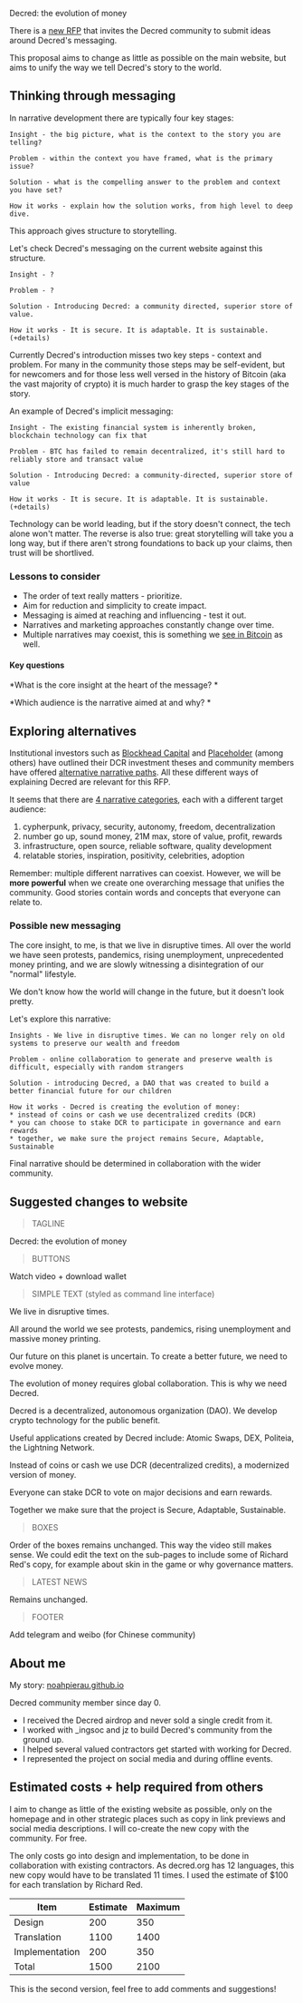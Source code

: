 Decred: the evolution of money

There is a [new RFP](https://proposals.decred.org/proposals/91becea) that invites the Decred community to submit ideas around Decred's messaging. 

This proposal aims to change as little as possible on the main website, but aims to unify the way we tell Decred's story to the world.

## Thinking through messaging

In narrative development there are typically four key stages: 

    Insight - the big picture, what is the context to the story you are telling?

    Problem - within the context you have framed, what is the primary issue?

    Solution - what is the compelling answer to the problem and context you have set?

    How it works - explain how the solution works, from high level to deep dive.

This approach gives structure to storytelling.

Let's check Decred's messaging on the current website against this structure.

    Insight - ?

    Problem - ?

    Solution - Introducing Decred: a community directed, superior store of value.

    How it works - It is secure. It is adaptable. It is sustainable. (+details)

Currently Decred's introduction misses two key steps - context and problem. For many in the community those steps may be self-evident, but for newcomers and for those less well versed in the history of Bitcoin (aka the vast majority of crypto) it is much harder to grasp the key stages of the story.

An example of Decred's implicit messaging:

    Insight - The existing financial system is inherently broken, blockchain technology can fix that

    Problem - BTC has failed to remain decentralized, it's still hard to reliably store and transact value

    Solution - Introducing Decred: a community-directed, superior store of value

    How it works - It is secure. It is adaptable. It is sustainable. (+details)

Technology can be world leading, but if the story doesn't connect, the tech alone won't matter. The reverse is also true: great storytelling will take you a long way, but if there aren't strong foundations to back up your claims, then trust will be shortlived. 

### Lessons to consider 

- The order of text really matters - prioritize. 
- Aim for reduction and simplicity to create impact. 
- Messaging is aimed at reaching and influencing - test it out. 
- Narratives and marketing approaches constantly change over time. 
- Multiple narratives may coexist, this is something we [see in Bitcoin](https://uncommoncore.co/visions-of-bitcoin-how-major-bitcoin-narratives-changed-over-time/) as well.

#### Key questions 

*What is the core insight at the heart of the message? *

*Which audience is the narrative aimed at and why? *

## Exploring alternatives 

Institutional investors such as [Blockhead Capital](https://www.blockheadcap.com/post/decred-investment-thesis) and [Placeholder](https://www.placeholder.vc/blog/2018/5/12/decred-investment-thesis) (among others) have outlined their DCR investment theses and community members have offered [alternative narrative paths](https://www.reddit.com/r/decred/comments/hg2a9k/forward_thinking_friday_decred_narratives_26_june/). All these different ways of explaining Decred are relevant for this RFP.

It seems that there are [4 narrative categories](https://github.com/decredcommunity/pr/issues/6), each with a different target audience: 

1. cypherpunk, privacy, security, autonomy, freedom, decentralization 
2. number go up, sound money, 21M max, store of value, profit, rewards
3. infrastructure, open source, reliable software, quality development 
4. relatable stories, inspiration, positivity, celebrities, adoption

Remember: multiple different narratives can coexist. However, we will be **more powerful** when we create one overarching message that unifies the community. Good stories contain words and concepts that everyone can relate to.

### Possible new messaging 

The core insight, to me, is that we live in disruptive times. All over the world we have seen protests, pandemics, rising unemployment, unprecedented money printing, and we are slowly witnessing a disintegration of our "normal" lifestyle. 

We don't know how the world will change in the future, but it doesn't look pretty. 

Let's explore this narrative:

    Insights - We live in disruptive times. We can no longer rely on old systems to preserve our wealth and freedom

    Problem - online collaboration to generate and preserve wealth is difficult, especially with random strangers

    Solution - introducing Decred, a DAO that was created to build a better financial future for our children 

    How it works - Decred is creating the evolution of money:
    * instead of coins or cash we use decentralized credits (DCR)
    * you can choose to stake DCR to participate in governance and earn rewards
    * together, we make sure the project remains Secure, Adaptable, Sustainable

Final narrative should be determined in collaboration with the wider community.

## Suggested changes to website

> TAGLINE

 Decred: the evolution of money

> BUTTONS

 Watch video + download wallet

> SIMPLE TEXT (styled as command line interface)

We live in disruptive times. 

All around the world we see protests, pandemics, rising unemployment and massive money printing.

Our future on this planet is uncertain. To create a better future, we need to evolve money.

The evolution of money requires global collaboration. This is why we need Decred.

Decred is a decentralized, autonomous organization (DAO). We develop crypto technology for the public benefit.

Useful applications created by Decred include: Atomic Swaps, DEX, Politeia, the Lightning Network.

Instead of coins or cash we use DCR (decentralized credits), a modernized version of money.

Everyone can stake DCR to vote on major decisions and earn rewards. 

Together we make sure that the project is Secure, Adaptable, Sustainable.

>BOXES 

Order of the boxes remains unchanged. This way the video still makes sense. We could edit the text on the sub-pages to include some of Richard Red's copy, for example about skin in the game or why governance matters.

> LATEST NEWS 

Remains unchanged.

> FOOTER 

Add telegram and weibo (for Chinese community)


## About me

My story: [noahpierau.github.io](https://noahpierau.github.io/)

Decred community member since day 0.

- I received the Decred airdrop and never sold a single credit from it.
- I worked with _ingsoc and jz to build Decred's community from the ground up. 
- I helped several valued contractors get started with working for Decred. 
- I represented the project on social media and during offline events.

## Estimated costs + help required from others

I aim to change as little of the existing website as possible, only on the homepage and in other strategic places such as copy in link previews and social media descriptions. I will co-create the new copy with the community. For free. 

The only costs go into design and implementation, to be done in collaboration with existing contractors. As decred.org has 12 languages, this new copy would have to be translated 11 times. I used the estimate of $100 for each translation by Richard Red.

| Item           | Estimate | Maximum |
|----------------|----------|---------|
| Design    | 200     | 350    |
| Translation    | 1100     | 1400    |
| Implementation | 200      | 350     |
| Total          | 1500     | 2100    |

This is the second version, feel free to add comments and suggestions!